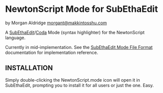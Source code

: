 NewtonScript Mode for SubEthaEdit
=================================

by Morgan Aldridge <morgant@makkintosshu.com>

A [SubEthaEdit](http://codingmonkeys.de/subethaedit/)/[Coda](http://panic.com/coda/) Mode (syntax highlighter) for the NewtonScript language.

Currently in mid-implementation. See the [SubEthaEdit Mode File Format](http://codingmonkeys.de/subethaedit/mode.html) documentation for implementation reference.

INSTALLATION
------------

Simply double-clicking the NewtonScript.mode icon will open it in SubEthaEdit, prompting you to install it for all users or just the one. Easy.
